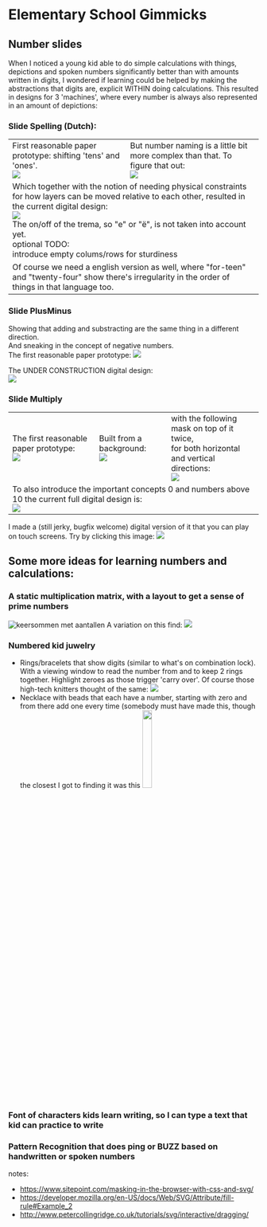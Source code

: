 # Elementary School Gimmicks

## Number slides
When I noticed a young kid able to do simple calculations with things, depictions and spoken numbers significantly better than with amounts written in digits, I wondered if learning could be helped by making the abstractions that digits are, explicit WITHIN doing calculations. This resulted in designs for 3 'machines', where every number is always also represented in an amount of depictions:

### Slide Spelling (Dutch):
<table><tr><td>
First reasonable paper prototype: shifting 'tens' and 'ones'.<br>
<img src="https://raw.githubusercontent.com/steltenpower/ElementarySchoolGimmicks/master/getallenuitspreker_samengesteld.jpg">
  </td><td>
But number naming is a little bit more complex than that. To figure that out:<br>
<img src="https://raw.githubusercontent.com/steltenpower/ElementarySchoolGimmicks/master/getallenuitspreker.jpg"></td></tr><tr><td colspan="3">
Which together with the notion of needing physical constraints for how layers can be moved relative to each other, resulted in the current digital design:<br><img src="https://github.com/steltenpower/ElementarySchoolGimmicks/blob/master/getal_in_letters_v0.svg"><br>
  The on/off of the trema, so "e" or "ë", is not taken into account yet.<br>
  optional TODO:<br>
  introduce empty colums/rows for sturdiness</td></tr>
  <tr><td colspan="3"> Of course we need a english version as well, where "for-teen" and "twenty-four" show there's irregularity in the order of things in that language too.
  </td></tr></table>

### Slide PlusMinus
Showing that adding and substracting are the same thing in a different direction.<br>
And sneaking in the concept of negative numbers.<br>
The first reasonable paper prototype: <img src="https://raw.githubusercontent.com/steltenpower/ElementarySchoolGimmicks/master/IMG_20230328_233125596.jpg"><br>

The UNDER CONSTRUCTION digital design:<br>
<img src="https://github.com/steltenpower/ElementarySchoolGimmicks/blob/master/AddSubtract.svg">


### Slide Multiply <a name="multiplication"></a>
<table><tr><td>The first reasonable paper prototype:<br>
<img src="https://raw.githubusercontent.com/steltenpower/ElementarySchoolGimmicks/master/IMG_20200501_203637563.jpg">
  </td><td>
Built from a background:<br>
<img src="https://raw.githubusercontent.com/steltenpower/ElementarySchoolGimmicks/master/multiply_background.jpg">
  </td><td>with the following mask on top of it twice,<br> for both horizontal and vertical directions:<br>
<img src="https://raw.githubusercontent.com/steltenpower/ElementarySchoolGimmicks/master/horizontal_sliding_mask.jpg">
  </td></tr><tr><td colspan="3"> To also introduce the important concepts 0 and numbers above 10 the current full digital design is:<br>
<!-- <img src="https://github.com/steltenpower/ElementarySchoolGimmicks/blob/master/multiplier.svg"><br>-->
<img src="https://github.com/steltenpower/ElementarySchoolGimmicks/blob/master/multiplier2.svg"></td></tr></table>

I made a (still jerky, bugfix welcome) digital version of it that you can play on touch screens. Try by clicking this image: <a title="play !" href="https://steltenpower.github.io/ElementarySchoolGimmicks/sliding_calculators_multiplication.html">
<img src="https://repository-images.githubusercontent.com/217832815/2aec6500-1022-11eb-952a-1796fdb14235"></a>

## Some more ideas for learning numbers and calculations:

### A static multiplication matrix, with a layout to get a sense of prime numbers <a name="multiplication_static"></a>
![keersommen met aantallen](https://github.com/steltenpower/ElementarySchoolGimmicks/blob/master/keersommen_met_aantallen.jpg)
A variation on this find: <img src="https://upload.wikimedia.org/wikipedia/commons/3/3f/Multiplication_table_to_scale.svg">

### Numbered kid juwelry
- Rings/bracelets that show digits (similar to what's on combination lock). With a viewing window to read the number from and to keep 2 rings together. Highlight zeroes as those trigger 'carry over'. Of course those high-tech knitters thought of the same: <a href="https://www.youtube.com/watch?v=ZLnXdEWwikk"><img src="https://www.jimmybeanswool.com/secure-html/productImages/85000/85167Large_b420.jpg"></a><br>
- Necklace with beads that each have a number, starting with zero and from there add one every time (somebody must have made this, though the closest I got to finding it was this <a href="https://rhythmsofplay.com/alphabet-bead-necklace-craft-for-kids/"><img src="https://rhythmsofplay.com/wp-content/uploads/2017/09/Alphabet-bead-necklace-jewelry-for-kids-pin3-768x1153.jpg" width="20%"></a>

### Font of characters kids learn writing, so I can type a text that kid can practice to write

### Pattern Recognition that does ping or BUZZ based on handwritten or spoken numbers


notes:
- https://www.sitepoint.com/masking-in-the-browser-with-css-and-svg/
- https://developer.mozilla.org/en-US/docs/Web/SVG/Attribute/fill-rule#Example_2
- http://www.petercollingridge.co.uk/tutorials/svg/interactive/dragging/
